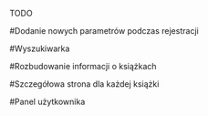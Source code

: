TODO

#Dodanie nowych parametrów podczas rejestracji


#Wyszukiwarka

#Rozbudowanie informacji o książkach


#Szczegółowa strona dla każdej książki

#Panel użytkownika 




